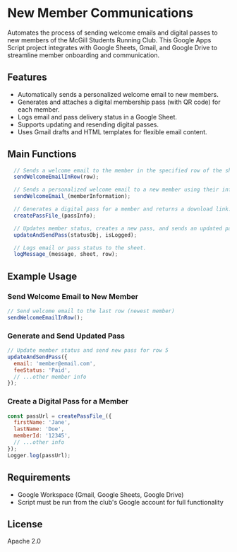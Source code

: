 # New Member Communications

Automates the process of sending welcome emails and digital passes to new members of the McGill Students Running Club. This Google Apps Script project integrates with Google Sheets, Gmail, and Google Drive to streamline member onboarding and communication.

## Features
- Automatically sends a personalized welcome email to new members.
- Generates and attaches a digital membership pass (with QR code) for each member.
- Logs email and pass delivery status in a Google Sheet.
- Supports updating and resending digital passes.
- Uses Gmail drafts and HTML templates for flexible email content.

## Main Functions
```javascript linenums="1"
  // Sends a welcome email to the member in the specified row of the sheet.
  sendWelcomeEmailInRow(row);

  // Sends a personalized welcome email to a new member using their information.
  sendWelcomeEmail_(memberInformation);

  // Generates a digital pass for a member and returns a download link.
  createPassFile_(passInfo);

  // Updates member status, creates a new pass, and sends an updated pass email.
  updateAndSendPass(statusObj, isLogged);

  // Logs email or pass status to the sheet.
  logMessage_(message, sheet, row);
```

## Example Usage

### Send Welcome Email to New Member
```javascript
// Send welcome email to the last row (newest member)
sendWelcomeEmailInRow();
```

### Generate and Send Updated Pass
```javascript
// Update member status and send new pass for row 5
updateAndSendPass({
  email: 'member@email.com',
  feeStatus: 'Paid',
  // ...other member info
});
```

### Create a Digital Pass for a Member
```javascript
const passUrl = createPassFile_({
  firstName: 'Jane',
  lastName: 'Doe',
  memberId: '12345',
  // ...other info
});
Logger.log(passUrl);
```

## Requirements
- Google Workspace (Gmail, Google Sheets, Google Drive)
- Script must be run from the club's Google account for full functionality

## License
Apache 2.0

